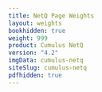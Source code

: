 ```yaml
---
title: NetQ Page Weights
layout: weights
bookhidden: true
weight: 999
product: Cumulus NetQ
version: "4.2"
imgData: cumulus-netq
siteSlug: cumulus-netq
pdfhidden: true
---
```


